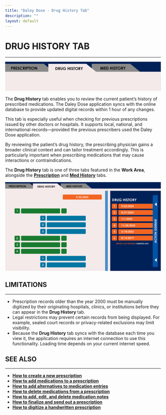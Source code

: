 ```yaml
---
title: "Daley Dose - Drug History Tab"
description: ""
layout: default
---
```


# **DRUG HISTORY TAB**
---

![Daily Dose Tabs](/assets/images/daley-dose-home-window-parts-drug-history-1.png)

The **Drug History** tab enables you to review the current patient’s history of prescribed medications. The Daley Dose application syncs with the online database to provide updated digital records within 1 hour of any changes.

This tab is especially useful when checking for previous prescriptions issued by other doctors or hospitals. It supports local, national, and international records—provided the previous prescribers used the Daley Dose application.

By reviewing the patient’s drug history, the prescribing physician gains a broader clinical context and can tailor treatment accordingly. This is particularly important when prescribing medications that may cause interactions or contraindications.

The **Drug History** tab is one of three tabs featured in the **Work Area**, alongside the [**Prescription**](/daleydose/window-prescription-tab) and [**Med History**](/daleydose/window-med-history-tab) tabs.

![Daily Dose Tabs](/assets/images/daley-dose-home-window-parts-drug-history.png)

## **LIMITATIONS**
---

- Prescription records older than the year 2000 must be manually digitized by their originating hospitals, clinics, or institutions before they can appear in the **Drug History** tab.
- Legal restrictions may prevent certain records from being displayed. For example, sealed court records or privacy-related exclusions may limit visibility.
- Because the **Drug History** tab syncs with the database each time you view it, the application requires an internet connection to use this functionality. Loading time depends on your current internet speed.

## **SEE ALSO**
---
- [**How to create a new prescription**](/daleydose/prescription-create-new)  
- [**How to add medications to a prescription**](/daleydose/prescription-add-meds)
- [**How to add alternatives to medication entries**](/daleydose/prescription-add-alts)  
- [**How to delete medications from a prescription**](/daleydose/prescription-delete-meds)  
- [**How to add, edit, and delete medication notes**](/daleydose/prescription-manage)  
- [**How to finalize and send out a prescription**](/daleydose/prescription-finalize)  
- [**How to digitize a handwritten prescription**](/daleydose/prescription-digitize)
